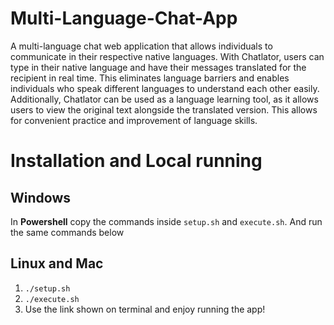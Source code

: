 # Multi-Language-Chat-App

A multi-language chat web application that allows individuals to communicate in their respective native languages. With Chatlator, users can type in their native language and have their messages translated for the recipient in real time. This eliminates language barriers and enables individuals who speak different languages to understand each other easily. Additionally, Chatlator can be used as a language learning tool, as it allows users to view the original text alongside the translated version. This allows for convenient practice and improvement of language skills.

# Installation and Local running

## Windows
In **Powershell** copy the commands inside `setup.sh` and `execute.sh`. And run the same commands below

## Linux and Mac
1. `./setup.sh`
2. `./execute.sh`
3. Use the link shown on terminal and enjoy running the app!

